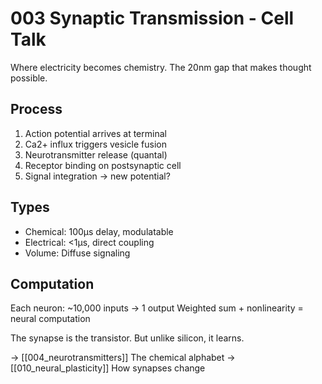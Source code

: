 # 003 Synaptic Transmission - Cell Talk

Where electricity becomes chemistry. The 20nm gap that makes
thought possible.

## Process
1. Action potential arrives at terminal
2. Ca2+ influx triggers vesicle fusion
3. Neurotransmitter release (quantal)
4. Receptor binding on postsynaptic cell
5. Signal integration → new potential?

## Types
- Chemical: 100μs delay, modulatable
- Electrical: <1μs, direct coupling
- Volume: Diffuse signaling

## Computation
Each neuron: ~10,000 inputs → 1 output
Weighted sum + nonlinearity = neural computation

The synapse is the transistor. But unlike silicon, it learns.

→ [[004_neurotransmitters]] The chemical alphabet
→ [[010_neural_plasticity]] How synapses change